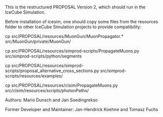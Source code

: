 This is the restructured PROPOSAL Version 2, which should run in the IceCube Simulation.


Before installation of icesim, one should copy some files from the resources folder to other IceCube Simulation projects to provide compatibility:

cp src/PROPOSAL/resources/MuonGun/MuonPropagator.* src/MuonGun/private/MuonGun/

cp src/PROPOSAL/resources/simprod-scripts/PropagateMuons.py src/simprod-scripts/python/segments

cp src/PROPOSAL/resources/simprod-scripts/proposal_alternative_cross_sections.py src/simprod-scripts/resources/examples/

cp src/PROPOSAL/resources/clsim/PropagateMuons.py src/clsim/resources/scripts/photonPaths/


Authors:
Mario Dunsch
and
Jan Soedingrekso

Former Developer and Maintainer:
Jan-Hendrick Koehne
and
Tomasz Fuchs